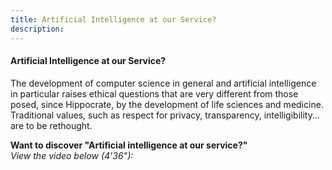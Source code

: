 ```yaml
---
title: Artificial Intelligence at our Service?
description:
---
```


#### Artificial Intelligence at our Service?

The development of computer science in general and artificial intelligence in particular raises ethical questions that are very different from those posed, since Hippocrate, by the development of life sciences and medicine. Traditional values, such as respect for privacy, transparency, intelligibility... are to be rethought.

**Want to discover "Artificial intelligence at our service?"**  
_View the video below (4'36"):_
